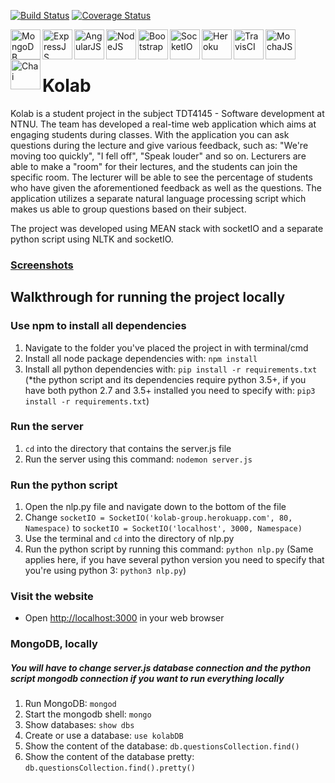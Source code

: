[![Build Status](https://travis-ci.com/TobiasSH/PU-2017-Kolab.svg?token=XPoxJGAcCUwTmyc9W9ea&branch=develop)](https://travis-ci.com/TobiasSH/PU-2017-Kolab) [![Coverage Status](https://coveralls.io/repos/github/TobiasSH/PU-2017-Kolab/badge.svg?branch=develop)](https://coveralls.io/github/TobiasSH/PU-2017-Kolab?branch=develop)

<a href="http://mongodb.com/"><img src="http://amartam.com/wp-content/uploads/2016/11/mongodb1.png" title="MongoDB" align="left" height="48" width="48" ></a>
<a href="http://expressjs.com/"><img src="http://nodejs-cloud.com/img/128px/expressjs.png" title="ExpressJS" align="left" height="48" width="48" ></a>
<a href="https://angularjs.org/"><img src="http://ericsaupe.com/wp-content/uploads/2014/01/square-300x300.png" title="AngularJS" align="left" height="48" width="48" ></a>
<a href="http://nodejs.org/"><img src="http://ecodile.com/wp-content/uploads/2015/10/node_icon2.png" title="NodeJS" align="left" height="48" width="48" ></a>
<a href="http://getbootstrap.com/"><img src="http://www.rsiconcepts.com/blog/wp-content/uploads/2015/04/bootstrap-and-responsive-web-designing-logo-e1430044801154.png" title="Bootstrap" align="left" height="48" width="48" ></a>
<a href="https://socket.io/"><img src="https://www.pubnub.com/wp-content/uploads/2014/07/SOCKETIOICON.gif" title="SocketIO" align="left" height="48" width="48" ></a>
<a href="http://heroku.com/"><img src="https://maxcdn.icons8.com/Color/PNG/512/Logos/heroku-512.png" title="Heroku" align="left" height="48" width="48" ></a>
<a href="https://travis-ci.org/"><img src="https://cdn.worldvectorlogo.com/logos/travis-ci-icon.svg" title="TravisCI" align="left" height="48" width="48" ></a>
<a href="https://mochajs.org/"><img src="https://cldup.com/xFVFxOioAU.svg" title="MochaJS" align="left" height="48" width="48" ></a>
<a href="https://chaijs.com/"><img src="https://cdn.tutsplus.com/net/uploads/2014/01/nodejs-testing-chai-retina-preview.png" title="Chai" align="left" height="48" width="48" ></a>
<br>
<br>
# Kolab
Kolab is a student project in the subject TDT4145 - Software development at NTNU.
The team has developed a real-time web application which aims at engaging students during classes. With the application you can ask questions during the lecture and give various feedback, such as: "We're moving too quickly", "I fell off", "Speak louder" and so on.
Lecturers are able to make a "room" for their lectures, and the students can join the specific room. The lecturer will be able to see the percentage of students who have given the aforementioned feedback as well as the questions. The application utilizes a separate natural language processing script which makes us able to group questions based on their subject.

The project was developed using MEAN stack with socketIO and a separate python script using NLTK and socketIO.

### [Screenshots](/screenshots/screenshots.md)

## Walkthrough for running the project locally

### Use npm to install all dependencies
1. Navigate to the folder you've placed the project in with terminal/cmd
2. Install all node package dependencies with: `npm install`
3. Install all python dependencies with: `pip install -r requirements.txt` 
(*the python script and its dependencies require python 3.5+, if you have both python 2.7 and 3.5+ installed you need to specify with: `pip3 install -r requirements.txt`)

### Run the server
1. `cd` into the directory that contains the server.js file
2. Run the server using this command: `nodemon server.js`

### Run the python script
1. Open the nlp.py file and navigate down to the bottom of the file
2. Change `socketIO = SocketIO('kolab-group.herokuapp.com', 80, Namespace)` to `socketIO = SocketIO('localhost', 3000, Namespace)`
3. Use the terminal and `cd` into the directory of nlp.py
4. Run the python script by running this command: `python nlp.py`
(Same applies here, if you have several python version you need to specify that you're using python 3: `python3 nlp.py`)

### Visit the website
- Open <http://localhost:3000> in your web browser

### MongoDB, locally
##### You will have to change server.js database connection and the python script mongodb connection if you want to run everything locally
1. Run MongoDB: `mongod`
2. Start the mongodb shell: `mongo`
3. Show databases: `show dbs`
4. Create or use a database: `use kolabDB`
5. Show the content of the database: `db.questionsCollection.find()`
6. Show the content of the database pretty: `db.questionsCollection.find().pretty()`
